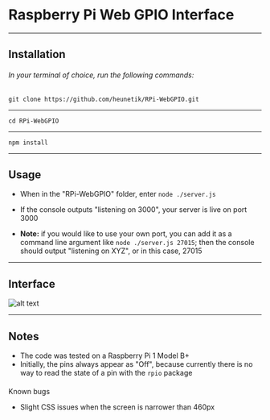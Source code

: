 # Raspberry Pi Web GPIO Interface

----
## Installation
###### In your terminal of choice, run the following commands:

    git clone https://github.com/heunetik/RPi-WebGPIO.git

---
    cd RPi-WebGPIO

---
    npm install

----
## Usage
- When in the "RPi-WebGPIO" folder, enter `node ./server.js`

- If the console outputs "listening on 3000", your server is live on port 3000

- **Note:** if you would like to use your own port, you can add it as a command line argument like `node ./server.js 27015`; then the console should output "listening on XYZ", or in this case, 27015

----
## Interface

![alt text](https://i.imgur.com/jWZGj1r.png "GPIO Web Interface")

----
## Notes

- The code was tested on a Raspberry Pi 1 Model B+
- Initially, the pins always appear as "Off", because currently there is no way to read the state of a pin with the `rpio` package

####
Known bugs

- Slight CSS issues when the screen is narrower than 460px